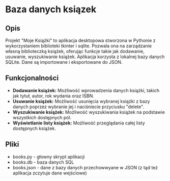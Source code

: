 # Baza danych ksiązek

## Opis
Projekt "Moje Książki" to aplikacja desktopowa stworzona w Pythonie z wykorzystaniem biblioteki tkinter i sqlite. Pozwala ona na zarządzanie własną biblioteczką książek, oferując funkcje takie jak dodawanie, usuwanie, wyszukiwanie książek. Aplikacja korzysta z lokalnej bazy danych SQLite. Dane są importowane i eksportowane do JSON.

## Funkcjonalności
- **Dodawanie książek:** Możliwość wprowadzenia danych książki, takich jak tytuł, autor, rok wydania oraz ISBN.
- **Usuwanie książek:** Możliwość usunięcia wybranej książki z bazy danych poprzez wybranie jej i naciśniecie przyciusku "delete".
- **Wyszukiwanie książek:** Możliwość wyszukiwania książek na podstawie wszystkich dostępnych pól.
- **Wyświetlanie listy książek:** Możliwość przeglądania całej listy dostępnych książek.

## Pliki
- books.py - głowny skrypt aplikacji
- books.db - baza danych SQL
- books.json - dane z bazy danych przechowwyane w JSON (z tąd też aplikacja zczytuje dane wejściowe)
